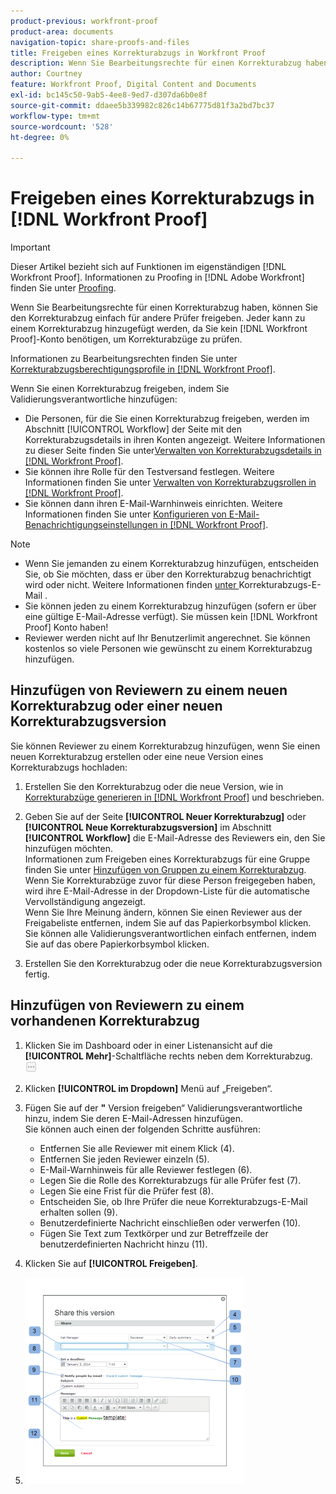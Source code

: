 ```yaml
---
product-previous: workfront-proof
product-area: documents
navigation-topic: share-proofs-and-files
title: Freigeben eines Korrekturabzugs in Workfront Proof
description: Wenn Sie Bearbeitungsrechte für einen Korrekturabzug haben, können Sie den Korrekturabzug einfach für andere Prüfer freigeben. Jeder kann zu einem Korrekturabzug hinzugefügt werden, da Sie für die Überprüfung von Korrekturabzügen kein  [!DNL Workfront Proof] -Konto benötigen.
author: Courtney
feature: Workfront Proof, Digital Content and Documents
exl-id: bc145c50-9ab5-4ee8-9ed7-d307da6b0e8f
source-git-commit: ddaee5b339982c826c14b67775d81f3a2bd7bc37
workflow-type: tm+mt
source-wordcount: '528'
ht-degree: 0%

---
```


# Freigeben eines Korrekturabzugs in [!DNL Workfront Proof]

>[!IMPORTANT]
>
>Dieser Artikel bezieht sich auf Funktionen im eigenständigen [!DNL Workfront Proof]. Informationen zu Proofing in [!DNL Adobe Workfront] finden Sie unter [Proofing](../../../review-and-approve-work/proofing/proofing.md).

Wenn Sie Bearbeitungsrechte für einen Korrekturabzug haben, können Sie den Korrekturabzug einfach für andere Prüfer freigeben. Jeder kann zu einem Korrekturabzug hinzugefügt werden, da Sie kein [!DNL Workfront Proof]-Konto benötigen, um Korrekturabzüge zu prüfen.

Informationen zu Bearbeitungsrechten finden Sie unter [Korrekturabzugsberechtigungsprofile in [!DNL Workfront Proof]](../../../workfront-proof/wp-acct-admin/account-settings/proof-perm-profiles-in-wp.md).

Wenn Sie einen Korrekturabzug freigeben, indem Sie Validierungsverantwortliche hinzufügen:

* Die Personen, für die Sie einen Korrekturabzug freigeben, werden im Abschnitt [!UICONTROL Workflow] der Seite mit den Korrekturabzugsdetails in ihren Konten angezeigt. Weitere Informationen zu dieser Seite finden Sie unter[Verwalten von Korrekturabzugsdetails in [!DNL Workfront Proof]](../../../workfront-proof/wp-work-proofsfiles/manage-your-work/manage-proof-details.md).
* Sie können ihre Rolle für den Testversand festlegen. Weitere Informationen finden Sie unter [Verwalten von Korrekturabzugsrollen in [!DNL Workfront Proof]](../../../workfront-proof/wp-work-proofsfiles/share-proofs-and-files/manage-proof-roles.md).
* Sie können dann ihren E-Mail-Warnhinweis einrichten. Weitere Informationen finden Sie unter [Konfigurieren von E-Mail-Benachrichtigungseinstellungen in [!DNL Workfront Proof]](../../../workfront-proof/wp-emailsntfctns/email-alerts/config-email-notification-settings-wp.md).

>[!NOTE]
>
>* Wenn Sie jemanden zu einem Korrekturabzug hinzufügen, entscheiden Sie, ob Sie möchten, dass er über den Korrekturabzug benachrichtigt wird oder nicht. Weitere Informationen finden [ unter ](../../../workfront-proof/wp-emailsntfctns/proof-notifications-and-reminders/new-proof-email.md) Korrekturabzugs-E-Mail .
>* Sie können jeden zu einem Korrekturabzug hinzufügen (sofern er über eine gültige E-Mail-Adresse verfügt). Sie müssen kein [!DNL Workfront Proof] Konto haben!
>* Reviewer werden nicht auf Ihr Benutzerlimit angerechnet. Sie können kostenlos so viele Personen wie gewünscht zu einem Korrekturabzug hinzufügen.
>



## Hinzufügen von Reviewern zu einem neuen Korrekturabzug oder einer neuen Korrekturabzugsversion

Sie können Reviewer zu einem Korrekturabzug hinzufügen, wenn Sie einen neuen Korrekturabzug erstellen oder eine neue Version eines Korrekturabzugs hochladen:

1. Erstellen Sie den Korrekturabzug oder die neue Version, wie in [Korrekturabzüge generieren in [!DNL Workfront Proof]](../../../workfront-proof/wp-work-proofsfiles/create-proofs-and-files/generate-proofs.md) und beschrieben.
1. Geben Sie auf der Seite **[!UICONTROL Neuer Korrekturabzug]** oder **[!UICONTROL Neue Korrekturabzugsversion]** im Abschnitt **[!UICONTROL Workflow]** die E-Mail-Adresse des Reviewers ein, den Sie hinzufügen möchten.\
   Informationen zum Freigeben eines Korrekturabzugs für eine Gruppe finden Sie unter [Hinzufügen von Gruppen zu einem Korrekturabzug](../../../workfront-proof/wp-mnguserscontacts/groups/add-groups.md).\
   Wenn Sie Korrekturabzüge zuvor für diese Person freigegeben haben, wird ihre E-Mail-Adresse in der Dropdown-Liste für die automatische Vervollständigung angezeigt.\
   Wenn Sie Ihre Meinung ändern, können Sie einen Reviewer aus der Freigabeliste entfernen, indem Sie auf das Papierkorbsymbol klicken. Sie können alle Validierungsverantwortlichen einfach entfernen, indem Sie auf das obere Papierkorbsymbol klicken.

1. Erstellen Sie den Korrekturabzug oder die neue Korrekturabzugsversion fertig.

## Hinzufügen von Reviewern zu einem vorhandenen Korrekturabzug

1. Klicken Sie im Dashboard oder in einer Listenansicht auf die **[!UICONTROL Mehr]**-Schaltfläche rechts neben dem Korrekturabzug.\
   ![Menü „Mehr“](assets/more-button-small.png)

1. Klicken **[!UICONTROL im Dropdown]** Menü auf „Freigeben“.
1. Fügen Sie auf der **&quot;** Version freigeben“ Validierungsverantwortliche hinzu, indem Sie deren E-Mail-Adressen hinzufügen.\
   Sie können auch einen der folgenden Schritte ausführen:

   * Entfernen Sie alle Reviewer mit einem Klick (4).
   * Entfernen Sie jeden Reviewer einzeln (5).
   * E-Mail-Warnhinweis für alle Reviewer festlegen (6).
   * Legen Sie die Rolle des Korrekturabzugs für alle Prüfer fest (7).
   * Legen Sie eine Frist für die Prüfer fest (8).
   * Entscheiden Sie, ob Ihre Prüfer die neue Korrekturabzugs-E-Mail erhalten sollen (9).
   * Benutzerdefinierte Nachricht einschließen oder verwerfen (10).
   * Fügen Sie Text zum Textkörper und zur Betreffzeile der benutzerdefinierten Nachricht hinzu (11).

1. Klicken Sie auf **[!UICONTROL Freigeben]**.
1. ![Share_this_version_page.png](assets/share-this-version-page-350x330.png)

